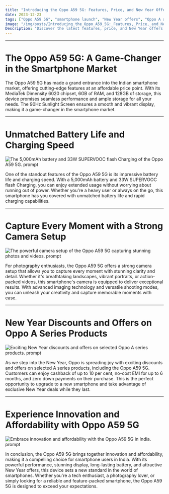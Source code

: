 ```yaml
---
title: "Introducing the Oppo A59 5G: Features, Price, and New Year Offers in India"
date: 2023-12-23
tags: ["Oppo A59 5G", "smartphone launch", "New Year offers", "Oppo A series", "technology"]
image: "/img/posts/Introducing_the_Oppo_A59_5G:_Features,_Price,_and_New_Year_Offers_in_India/0.png"
Description: "Discover the latest features, price, and New Year offers for the Oppo A59 5G in India. Learn about the MediaTek Dimensity 6020 chipset, 90Hz Sunlight Screen, 5,000mAh battery, and more."
---
```



---
# The Oppo A59 5G: A Game-Changer in the Smartphone Market

The Oppo A59 5G has made a grand entrance into the Indian smartphone market, offering cutting-edge features at an affordable price point. With its MediaTek Dimensity 6020 chipset, 6GB of RAM, and 128GB of storage, this device promises seamless performance and ample storage for all your needs. The 90Hz Sunlight Screen ensures a smooth and vibrant display, making it a game-changer in the smartphone market.



---
# Unmatched Battery Life and Charging Speed

![The 5,000mAh battery and 33W SUPERVOOC flash Charging of the Oppo A59 5G. prompt](/img/posts/Introducing_the_Oppo_A59_5G:_Features,_Price,_and_New_Year_Offers_in_India/2.png "The 5,000mAh battery and 33W SUPERVOOC flash Charging of the Oppo A59 5G.")

One of the standout features of the Oppo A59 5G is its impressive battery life and charging speed. With a 5,000mAh battery and 33W SUPERVOOC flash Charging, you can enjoy extended usage without worrying about running out of power. Whether you're a heavy user or always on the go, this smartphone has you covered with unmatched battery life and rapid charging capabilities.



---
# Capture Every Moment with a Strong Camera Setup

![The powerful camera setup of the Oppo A59 5G capturing stunning photos and videos. prompt](/img/posts/Introducing_the_Oppo_A59_5G:_Features,_Price,_and_New_Year_Offers_in_India/3.png "The powerful camera setup of the Oppo A59 5G capturing stunning photos and videos.")

For photography enthusiasts, the Oppo A59 5G offers a strong camera setup that allows you to capture every moment with stunning clarity and detail. Whether it's breathtaking landscapes, vibrant portraits, or action-packed videos, this smartphone's camera is equipped to deliver exceptional results. With advanced imaging technology and versatile shooting modes, you can unleash your creativity and capture memorable moments with ease.



---
# New Year Discounts and Offers on Oppo A Series Products

![Exciting New Year discounts and offers on selected Oppo A series products. prompt](/img/posts/Introducing_the_Oppo_A59_5G:_Features,_Price,_and_New_Year_Offers_in_India/4.png "Exciting New Year discounts and offers on selected Oppo A series products.")

As we step into the New Year, Oppo is spreading joy with exciting discounts and offers on selected A series products, including the Oppo A59 5G. Customers can enjoy cashback of up to 10 per cent, no-cost EMI for up to 6 months, and zero down payments on their purchase. This is the perfect opportunity to upgrade to a new smartphone and take advantage of exclusive New Year deals while they last.



---
# Experience Innovation and Affordability with Oppo A59 5G

![Embrace innovation and affordability with the Oppo A59 5G in India. prompt](/img/posts/Introducing_the_Oppo_A59_5G:_Features,_Price,_and_New_Year_Offers_in_India/5.png "Embrace innovation and affordability with the Oppo A59 5G in India.")

In conclusion, the Oppo A59 5G brings together innovation and affordability, making it a compelling choice for smartphone users in India. With its powerful performance, stunning display, long-lasting battery, and attractive New Year offers, this device sets a new standard in the world of smartphones. Whether you're a tech enthusiast, a photography lover, or simply looking for a reliable and feature-packed smartphone, the Oppo A59 5G is designed to exceed your expectations.


